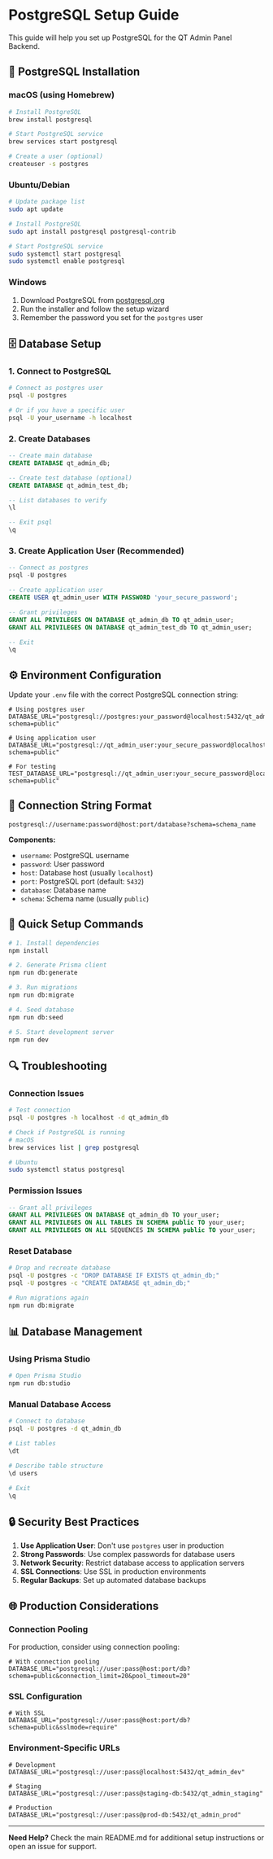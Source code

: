 # PostgreSQL Setup Guide

This guide will help you set up PostgreSQL for the QT Admin Panel Backend.

## 🐘 PostgreSQL Installation

### macOS (using Homebrew)
```bash
# Install PostgreSQL
brew install postgresql

# Start PostgreSQL service
brew services start postgresql

# Create a user (optional)
createuser -s postgres
```

### Ubuntu/Debian
```bash
# Update package list
sudo apt update

# Install PostgreSQL
sudo apt install postgresql postgresql-contrib

# Start PostgreSQL service
sudo systemctl start postgresql
sudo systemctl enable postgresql
```

### Windows
1. Download PostgreSQL from [postgresql.org](https://www.postgresql.org/download/windows/)
2. Run the installer and follow the setup wizard
3. Remember the password you set for the `postgres` user

## 🗄️ Database Setup

### 1. Connect to PostgreSQL
```bash
# Connect as postgres user
psql -U postgres

# Or if you have a specific user
psql -U your_username -h localhost
```

### 2. Create Databases
```sql
-- Create main database
CREATE DATABASE qt_admin_db;

-- Create test database (optional)
CREATE DATABASE qt_admin_test_db;

-- List databases to verify
\l

-- Exit psql
\q
```

### 3. Create Application User (Recommended)
```sql
-- Connect as postgres
psql -U postgres

-- Create application user
CREATE USER qt_admin_user WITH PASSWORD 'your_secure_password';

-- Grant privileges
GRANT ALL PRIVILEGES ON DATABASE qt_admin_db TO qt_admin_user;
GRANT ALL PRIVILEGES ON DATABASE qt_admin_test_db TO qt_admin_user;

-- Exit
\q
```

## ⚙️ Environment Configuration

Update your `.env` file with the correct PostgreSQL connection string:

```env
# Using postgres user
DATABASE_URL="postgresql://postgres:your_password@localhost:5432/qt_admin_db?schema=public"

# Using application user
DATABASE_URL="postgresql://qt_admin_user:your_secure_password@localhost:5432/qt_admin_db?schema=public"

# For testing
TEST_DATABASE_URL="postgresql://qt_admin_user:your_secure_password@localhost:5432/qt_admin_test_db?schema=public"
```

## 🔧 Connection String Format

```
postgresql://username:password@host:port/database?schema=schema_name
```

**Components:**
- `username`: PostgreSQL username
- `password`: User password
- `host`: Database host (usually `localhost`)
- `port`: PostgreSQL port (default: `5432`)
- `database`: Database name
- `schema`: Schema name (usually `public`)

## 🚀 Quick Setup Commands

```bash
# 1. Install dependencies
npm install

# 2. Generate Prisma client
npm run db:generate

# 3. Run migrations
npm run db:migrate

# 4. Seed database
npm run db:seed

# 5. Start development server
npm run dev
```

## 🔍 Troubleshooting

### Connection Issues
```bash
# Test connection
psql -U postgres -h localhost -d qt_admin_db

# Check if PostgreSQL is running
# macOS
brew services list | grep postgresql

# Ubuntu
sudo systemctl status postgresql
```

### Permission Issues
```sql
-- Grant all privileges
GRANT ALL PRIVILEGES ON DATABASE qt_admin_db TO your_user;
GRANT ALL PRIVILEGES ON ALL TABLES IN SCHEMA public TO your_user;
GRANT ALL PRIVILEGES ON ALL SEQUENCES IN SCHEMA public TO your_user;
```

### Reset Database
```bash
# Drop and recreate database
psql -U postgres -c "DROP DATABASE IF EXISTS qt_admin_db;"
psql -U postgres -c "CREATE DATABASE qt_admin_db;"

# Run migrations again
npm run db:migrate
```

## 📊 Database Management

### Using Prisma Studio
```bash
# Open Prisma Studio
npm run db:studio
```

### Manual Database Access
```bash
# Connect to database
psql -U postgres -d qt_admin_db

# List tables
\dt

# Describe table structure
\d users

# Exit
\q
```

## 🔒 Security Best Practices

1. **Use Application User**: Don't use `postgres` user in production
2. **Strong Passwords**: Use complex passwords for database users
3. **Network Security**: Restrict database access to application servers
4. **SSL Connections**: Use SSL in production environments
5. **Regular Backups**: Set up automated database backups

## 🌐 Production Considerations

### Connection Pooling
For production, consider using connection pooling:

```env
# With connection pooling
DATABASE_URL="postgresql://user:pass@host:port/db?schema=public&connection_limit=20&pool_timeout=20"
```

### SSL Configuration
```env
# With SSL
DATABASE_URL="postgresql://user:pass@host:port/db?schema=public&sslmode=require"
```

### Environment-Specific URLs
```env
# Development
DATABASE_URL="postgresql://user:pass@localhost:5432/qt_admin_dev"

# Staging
DATABASE_URL="postgresql://user:pass@staging-db:5432/qt_admin_staging"

# Production
DATABASE_URL="postgresql://user:pass@prod-db:5432/qt_admin_prod"
```

---

**Need Help?** Check the main README.md for additional setup instructions or open an issue for support.
